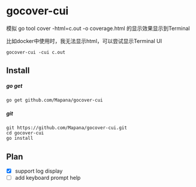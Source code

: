 # gocover-cui

模拟 go tool cover -html=c.out -o coverage.html 的显示效果显示到Terminal

比如docker中使用时，我无法显示html，可以尝试显示Terminal UI

    gocover-cui -cui c.out

## Install
##### go get
    go get github.com/Mapana/gocover-cui

##### git
    git https://github.com/Mapana/gocover-cui.git
    cd gocover-cui
    go install

## Plan
- [x] support log display
- [ ] add keyboard prompt help